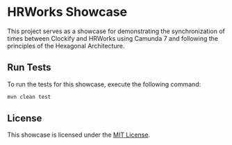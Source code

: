 # HRWorks Showcase

This project serves as a showcase for demonstrating the synchronization of times between Clockify and HRWorks using Camunda 7 and following the principles of the Hexagonal Architecture.

## Run Tests

To run the tests for this showcase, execute the following command:

```bash
mvn clean test
```

## License

This showcase is licensed under the [MIT License](LICENSE).
